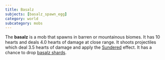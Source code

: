 ```yaml
---
title: Basalz
subjects: [basalz_spawn_egg]
category: world
subcategory: mobs
---
```


The **basalz** is a mob that spawns in barren or mountainous biomes. It has 10 hearts and deals 4.0 hearts of damage at close range. It shoots projectiles which deal 3.5 hearts of damage and apply the [Sundered](../../../cofh-core/status-effects) effect. It has a chance to drop [basalz shards](../basalz-shard).

